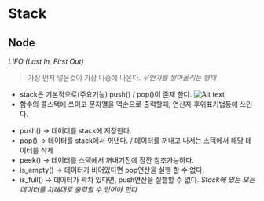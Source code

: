 Stack
======
## Node
*LIFO (Last In, First Out)*
> 가장 먼저 넣은것이 가장 나중에 나온다.
*무언가를 쌓아올리는 형태*
* stack은 기본적으로(주요기능) push() / pop()이 존재 한다.
![Alt text](/home/tsh/Documents/img)
* 함수의 콜스택에 쓰이고 문자열을 역순으로 출력할때, 연산자 후위표기법등에 쓰인다.

 - push() -> 데이터를 stack에 저장한다.
 - pop() -> 데이터를 stack에서 꺼낸다. / 데이터를 꺼내고 나서는 스택에서 해당 데이터를 삭제
 - peek() -> 데이터를 스택에서 꺼내기전에 잠깐 참조가능하다.
 - is_empty() -> 데이터가 비어있다면 pop연산을 실행 할 수 없다.
 - is_full() -> 데이터가 꽉차 있다면, push연산을 실핼할 수 없다.
 *Stack에 있는 모든 데이터를 차례대로 출력할 수 있어야 한다*
